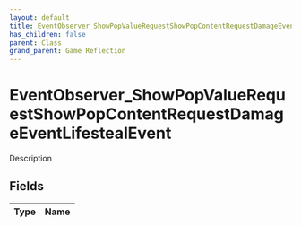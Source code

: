```yaml
---
layout: default
title: EventObserver_ShowPopValueRequestShowPopContentRequestDamageEventLifestealEvent
has_children: false
parent: Class
grand_parent: Game Reflection
---
```

# EventObserver_ShowPopValueRequestShowPopContentRequestDamageEventLifestealEvent
Description 

## Fields

| Type | Name |
|:-------------|:--------------|

